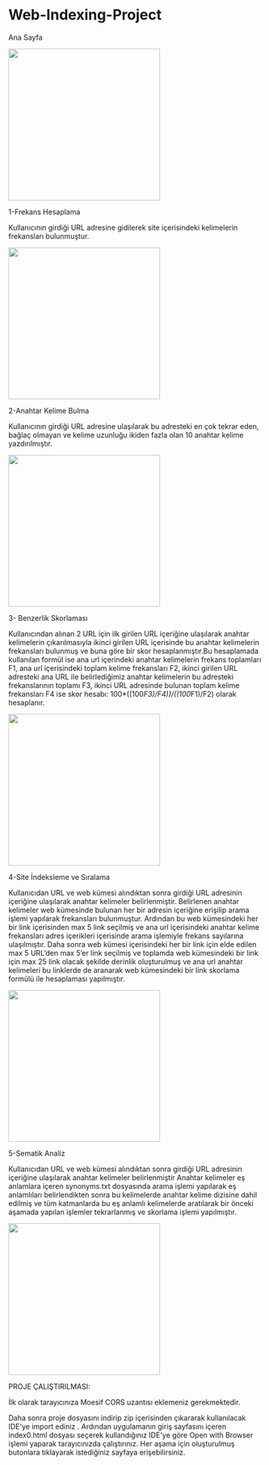 # Web-Indexing-Project

Ana Sayfa

<img src= "https://user-images.githubusercontent.com/50086295/115256302-c5e00c00-a137-11eb-8df9-e097fdf9a82d.jpeg" width=300>

1-Frekans Hesaplama

Kullanıcının girdiği URL adresine gidilerek site içerisindeki kelimelerin frekansları bulunmuştur.

<img src= "https://user-images.githubusercontent.com/50086295/115256819-3c7d0980-a138-11eb-8c3e-25429a1f16d5.jpeg" width=300>

2-Anahtar Kelime Bulma

Kullanıcının girdiği URL adresine ulaşılarak bu adresteki en çok tekrar eden, bağlaç olmayan ve kelime uzunluğu ikiden fazla olan 10 anahtar kelime yazdırılmıştır.

<img src= "https://user-images.githubusercontent.com/50086295/115257078-71895c00-a138-11eb-86ae-4a1e2351307c.jpeg" width=300>

3- Benzerlik Skorlaması

Kullanıcından alınan 2 URL için ilk girilen URL içeriğine ulaşılarak anahtar kelimelerin çıkarılmasıyla ikinci girilen URL içerisinde bu anahtar kelimelerin frekansları bulunmuş ve buna göre bir skor hesaplanmıştır.Bu hesaplamada kullanılan formül ise ana url içerindeki anahtar kelimelerin frekans toplamları F1, ana url içerisindeki toplam kelime frekansları F2, ikinci girilen URL adresteki ana URL ile belirlediğimiz anahtar kelimelerin bu adresteki frekanslarının toplamı F3, ikinci URL adresinde bulunan toplam kelime frekansları F4 ise skor hesabı:
100*((100*F3)/F4))/((100*F1)/F2)  olarak hesaplanır. 

<img src= "https://user-images.githubusercontent.com/50086295/115257081-73531f80-a138-11eb-9d61-88e53b21dadb.jpeg" width=300>

4-Site İndeksleme ve Sıralama

Kullanıcıdan URL ve web kümesi alındıktan sonra girdiği URL adresinin içeriğine ulaşılarak anahtar kelimeler belirlenmiştir. Belirlenen anahtar kelimeler web kümesinde bulunan her bir adresin içeriğine erişilip arama işlemi yapılarak frekansları bulunmuştur.
Ardından bu web kümesindeki her bir link içerisinden max 5 link seçilmiş ve ana url içerisindeki anahtar kelime frekansları adres içerikleri içerisinde arama işlemiyle frekans sayılarına ulaşılmıştır.
Daha sonra  web kümesi içerisindeki her bir link için elde edilen max 5 URL’den max 5’er link seçilmiş ve toplamda web kümesindeki bir link için max 25 link olacak şekilde derinlik oluşturulmuş ve ana url anahtar kelimeleri bu linklerde de aranarak web kümesindeki bir link skorlama formülü ile hesaplaması yapılmıştır.

<img src= "https://user-images.githubusercontent.com/50086295/115257094-751ce300-a138-11eb-8f29-9347aa6f59a1.jpeg" width=300>

5-Sematik Analiz

Kullanıcıdan URL ve web kümesi alındıktan sonra girdiği URL adresinin içeriğine ulaşılarak anahtar kelimeler belirlenmiştir
Anahtar kelimeler eş anlamlara içeren synonyms.txt dosyasında arama işlemi yapılarak eş anlamlıları belirlendikten sonra bu kelimelerde anahtar kelime dizisine dahil edilmiş ve tüm katmanlarda bu eş anlamlı kelimelerde aratılarak  bir önceki aşamada yapılan işlemler tekrarlanmış ve skorlama işlemi yapılmıştır.


<img src= "https://user-images.githubusercontent.com/50086295/115257101-764e1000-a138-11eb-9dc3-592944c5306f.jpeg" width=300>


PROJE ÇALIŞTIRILMASI:

İlk olarak tarayıcınıza Moesif CORS uzantısı eklemeniz gerekmektedir.

Daha sonra proje dosyasını  indirip  zip içerisinden çıkararak kullanılacak IDE'ye import ediniz . Ardından uygulamanın giriş sayfasını içeren index0.html dosyası seçerek kullandığınız IDE'ye göre Open with  Browser işlemi yaparak tarayıcınızda çalıştırınız. Her aşama için oluşturulmuş butonlara tıklayarak istediğiniz sayfaya erişebilirsiniz.
